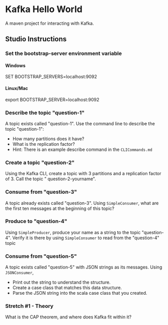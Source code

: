 # Kafka Hello World

A maven project for interacting with Kafka.

## Studio Instructions

### Set the bootstrap-server environment variable

#### Windows

SET BOOTSTRAP_SERVERS=localhost:9092

#### Linux/Mac

export BOOTSTRAP_SERVER=localhost:9092

### Describe the topic "question-1"

A topic exists called "question-1". Use the command line to describe the topic "question-1":

- How many partitions does it have?
- What is the replication factor?
- Hint: There is an example describe command in the `CLICommands.md`

### Create a topic "question-2"

Using the Kafka CLI, create a topic with 3 partitions and a replication factor of 3. Call the topic "
question-2-yourname".

### Consume from "question-3"

A topic already exists called "question-3". Using `SimpleConsumer`, what are the first ten messages at the beginning of
this topic?

### Produce to "question-4"

Using `SimpleProducer`, produce your name as a string to the topic "question-4". Verify it is there by
using `SimpleConsumer` to read from the "question-4" topic

### Consume from "question-5"

A topic exists called "question-5" with JSON strings as its messages. Using `JSONConsumer`,

- Print out the string to understand the structure.
- Create a case class that matches this data structure.
- Parse the JSON string into the scala case class that you created.

### Stretch #1 - Theory

What is the CAP theorem, and where does Kafka fit within it?